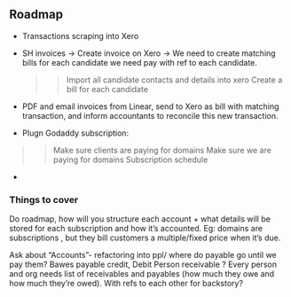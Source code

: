 

## Roadmap

- Transactions scraping into Xero

- SH invoices -> Create invoice on Xero -> We need to create matching bills for each candidate we need pay with ref to each candidate.
    >> Import all candidate contacts and details into xero
    >> Create a bill for each candidate
- PDF and email invoices from Linear, send to Xero as bill with matching transaction, and inform accountants to reconcile this new transaction.

- Plugn Godaddy subscription:
 >> Make sure clients are paying for domains
 >> Make sure we are paying for domains
 >> Subscription schedule

- 

### Things to cover

Do roadmap, how will you structure each account + what details will be stored for each subscription and how it’s accounted. Eg: domains are subscriptions , but they bill customers a multiple/fixed price when it’s due. 

Ask about “Accounts”- refactoring into ppl/ where do payable go until we pay them? Bawes payable credit, Debit Person receivable ? Every person and org needs list of receivables and payables (how much they owe and how much they’re owed). With refs to each other for backstory?